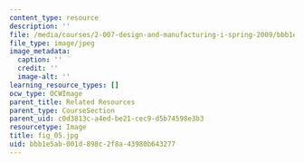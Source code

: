 ```yaml
---
content_type: resource
description: ''
file: /media/courses/2-007-design-and-manufacturing-i-spring-2009/bbb1e5ab001d898c2f8a43980b643277_fig_05.jpg
file_type: image/jpeg
image_metadata:
  caption: ''
  credit: ''
  image-alt: ''
learning_resource_types: []
ocw_type: OCWImage
parent_title: Related Resources
parent_type: CourseSection
parent_uid: c0d3813c-a4ed-be21-cec9-d5b74598e3b3
resourcetype: Image
title: fig_05.jpg
uid: bbb1e5ab-001d-898c-2f8a-43980b643277
---
```

